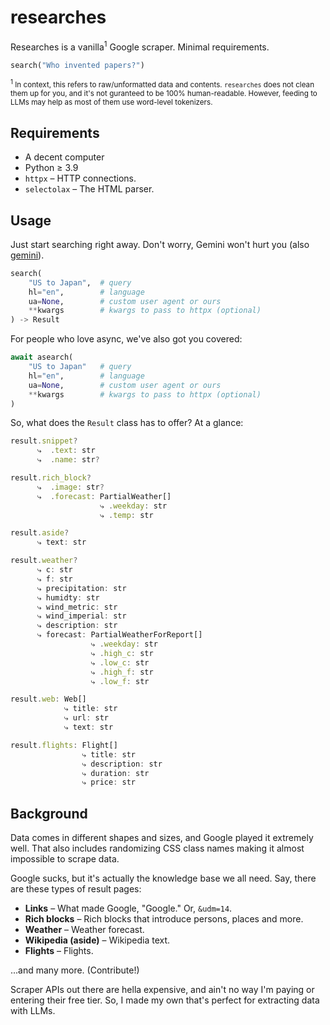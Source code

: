 # researches
Researches is a vanilla<sup>1</sup> Google scraper. Minimal requirements.

```python
search("Who invented papers?")
```

<sub><sup>1</sup> In context, this refers to raw/unformatted data and contents. `researches` does not clean them up for you, and it's not guranteed to be 100% human-readable. However, feeding to LLMs may help as most of them use word-level tokenizers.</sub>

## Requirements
- A decent computer
- Python ≥ 3.9
- `httpx` – HTTP connections.
- `selectolax` – The HTML parser.

## Usage
Just start searching right away. Don't worry, Gemini won't hurt you (also [gemini](https://preview.redd.it/l-gemini-lmao-v0-6a6q0pl4ac2d1.png?auto=webp&s=31cd6b33329d895501d727e6346153bc2a3ea1d6)).

```python
search(
    "US to Japan",  # query
    hl="en",        # language
    ua=None,        # custom user agent or ours
    **kwargs        # kwargs to pass to httpx (optional)
) -> Result
```

For people who love async, we've also got you covered:
```python
await asearch(
    "US to Japan"   # query
    hl="en",        # language
    ua=None,        # custom user agent or ours
    **kwargs        # kwargs to pass to httpx (optional)
)
```

So, what does the `Result` class has to offer? At a glance:
```ts
result.snippet?
      ⤷  .text: str
      ⤷  .name: str?

result.rich_block?
      ⤷  .image: str?
      ⤷  .forecast: PartialWeather[]
                    ⤷ .weekday: str
                    ⤷ .temp: str

result.aside?
      ⤷ text: str

result.weather?
      ⤷ c: str
      ⤷ f: str
      ⤷ precipitation: str
      ⤷ humidty: str
      ⤷ wind_metric: str
      ⤷ wind_imperial: str
      ⤷ description: str
      ⤷ forecast: PartialWeatherForReport[]
                  ⤷ .weekday: str
                  ⤷ .high_c: str
                  ⤷ .low_c: str
                  ⤷ .high_f: str
                  ⤷ .low_f: str

result.web: Web[]
            ⤷ title: str
            ⤷ url: str
            ⤷ text: str

result.flights: Flight[]
                ⤷ title: str
                ⤷ description: str
                ⤷ duration: str
                ⤷ price: str
```

## Background
Data comes in different shapes and sizes, and Google played it extremely well. That also includes randomizing CSS class names making it almost impossible to scrape data.

Google sucks, but it's actually the knowledge base we all need. Say, there are these types of result pages:
- **Links** – What made Google, "Google." Or, `&udm=14`.
- **Rich blocks** – Rich blocks that introduce persons, places and more.
- **Weather** – Weather forecast.
- **Wikipedia (aside)** – Wikipedia text.
- **Flights** – Flights.

...and many more. (Contribute!)

Scraper APIs out there are hella expensive, and ain't no way I'm paying or entering their free tier. So, I made my own that's perfect for extracting data with LLMs.
